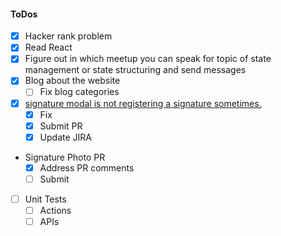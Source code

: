 #### ToDos
- [x] Hacker rank problem
- [x] Read React
- [x] Figure out in which meetup you can speak for topic of state management or state structuring and send messages
- [x] Blog about the website
  - [ ] Fix blog categories
- [x] [signature modal is not registering a signature sometimes.](https://www.pivotaltracker.com/story/show/163266897)
  - [x] Fix
  - [x] Submit PR
  - [x] Update JIRA
- Signature Photo PR
  - [x] Address PR comments
  - [ ] Submit 
- [ ] Unit Tests
  - [ ] Actions
  - [ ] APIs